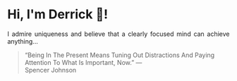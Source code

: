 # Hi, I'm Derrick 👋!
<p align="justify">I admire uniqueness and believe that a clearly focused mind can achieve anything...</p> 
<!-- #quote-start -->
<blockquote>&ldquo;Being In The Present Means Tuning Out Distractions And Paying Attention To What Is Important, Now.&rdquo; &mdash; <footer>Spencer Johnson</footer></blockquote>
<!-- #quote-end -->
